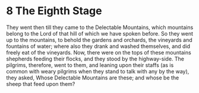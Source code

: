 # 8 The Eighth Stage

They went then till they came to the Delectable Mountains, which mountains belong to the Lord of that hill of which we have spoken before. So they went up to the mountains, to behold the gardens and orchards, the vineyards and fountains of water; where also they drank and washed themselves, and did freely eat of the vineyards. Now, there were on the tops of these mountains shepherds feeding their flocks, and they stood by the highway-side. The pilgrims, therefore, went to them, and leaning upon their staffs (as is common with weary pilgrims when they stand to talk with any by the way), they asked, Whose Delectable Mountains are these; and whose be the sheep that feed upon them?